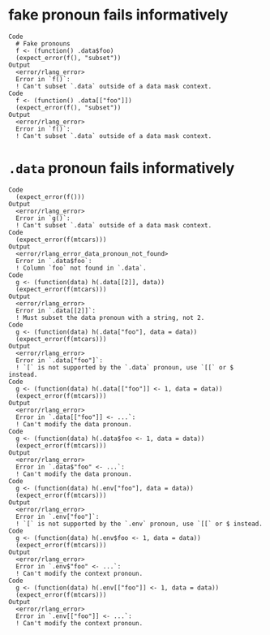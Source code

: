 # fake pronoun fails informatively

    Code
      # Fake pronouns
      f <- (function() .data$foo)
      (expect_error(f(), "subset"))
    Output
      <error/rlang_error>
      Error in `f()`:
      ! Can't subset `.data` outside of a data mask context.
    Code
      f <- (function() .data[["foo"]])
      (expect_error(f(), "subset"))
    Output
      <error/rlang_error>
      Error in `f()`:
      ! Can't subset `.data` outside of a data mask context.

# `.data` pronoun fails informatively

    Code
      (expect_error(f()))
    Output
      <error/rlang_error>
      Error in `g()`:
      ! Can't subset `.data` outside of a data mask context.
    Code
      (expect_error(f(mtcars)))
    Output
      <error/rlang_error_data_pronoun_not_found>
      Error in `.data$foo`:
      ! Column `foo` not found in `.data`.
    Code
      g <- (function(data) h(.data[[2]], data))
      (expect_error(f(mtcars)))
    Output
      <error/rlang_error>
      Error in `.data[[2]]`:
      ! Must subset the data pronoun with a string, not 2.
    Code
      g <- (function(data) h(.data["foo"], data = data))
      (expect_error(f(mtcars)))
    Output
      <error/rlang_error>
      Error in `.data["foo"]`:
      ! `[` is not supported by the `.data` pronoun, use `[[` or $ instead.
    Code
      g <- (function(data) h(.data[["foo"]] <- 1, data = data))
      (expect_error(f(mtcars)))
    Output
      <error/rlang_error>
      Error in `.data[["foo"]] <- ...`:
      ! Can't modify the data pronoun.
    Code
      g <- (function(data) h(.data$foo <- 1, data = data))
      (expect_error(f(mtcars)))
    Output
      <error/rlang_error>
      Error in `.data$"foo" <- ...`:
      ! Can't modify the data pronoun.
    Code
      g <- (function(data) h(.env["foo"], data = data))
      (expect_error(f(mtcars)))
    Output
      <error/rlang_error>
      Error in `.env["foo"]`:
      ! `[` is not supported by the `.env` pronoun, use `[[` or $ instead.
    Code
      g <- (function(data) h(.env$foo <- 1, data = data))
      (expect_error(f(mtcars)))
    Output
      <error/rlang_error>
      Error in `.env$"foo" <- ...`:
      ! Can't modify the context pronoun.
    Code
      g <- (function(data) h(.env[["foo"]] <- 1, data = data))
      (expect_error(f(mtcars)))
    Output
      <error/rlang_error>
      Error in `.env[["foo"]] <- ...`:
      ! Can't modify the context pronoun.

